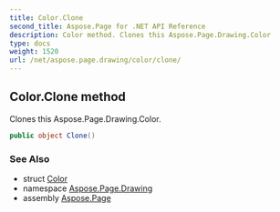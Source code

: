 ```yaml
---
title: Color.Clone
second_title: Aspose.Page for .NET API Reference
description: Color method. Clones this Aspose.Page.Drawing.Color
type: docs
weight: 1520
url: /net/aspose.page.drawing/color/clone/
---
```

## Color.Clone method

Clones this Aspose.Page.Drawing.Color.

```csharp
public object Clone()
```

### See Also

* struct [Color](../)
* namespace [Aspose.Page.Drawing](../../color/)
* assembly [Aspose.Page](../../../)


